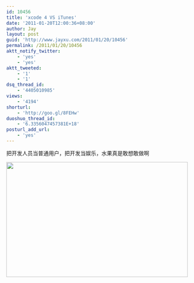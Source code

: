 ```yaml
---
id: 10456
title: 'xcode 4 VS iTunes'
date: '2011-01-20T12:00:36+08:00'
author: Jay
layout: post
guid: 'http://www.jayxu.com/2011/01/20/10456'
permalink: /2011/01/20/10456
aktt_notify_twitter:
    - 'yes'
    - 'yes'
aktt_tweeted:
    - '1'
    - '1'
dsq_thread_id:
    - '4405010985'
views:
    - '4194'
shorturl:
    - 'http://goo.gl/8FEHw'
duoshuo_thread_id:
    - '6.3356047457381E+18'
posturl_add_url:
    - 'yes'
---
```


把开发人员当普通用户，把开发当娱乐，水果真是敢想敢做啊

<a href="http://www.jayxu.com/log/wp-content/uploads/2011/01/Activity-view-window-for-project.png"><img class="alignnone size-medium wp-image-10455" title="Activity-view-window-for-project.png" src="http://www.jayxu.com/log/wp-content/uploads/2011/01/Activity-view-window-for-project.png" alt="" width="480" height="305" /></a>